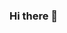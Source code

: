 ### Hi there 👋

<!--
**Laurasouza16/Laurasouza16** is a ✨ _special_ ✨ repository because its `README.md` (this file) appears on your GitHub profile.

Here are some ideas to get you started:

- 🌊 I’m I love the sea
- 🌞I’m the sun brings me calm ...
- 🏋️ I’m I love training ...



